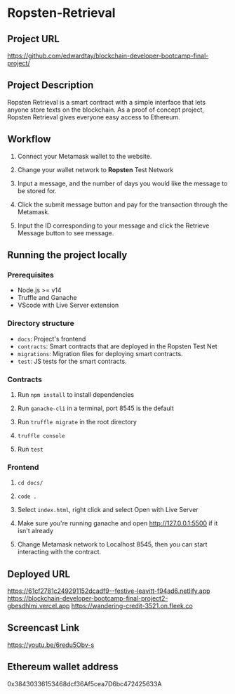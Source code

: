 # Ropsten-Retrieval

## Project URL

https://github.com/edwardtay/blockchain-developer-bootcamp-final-project/

## Project Description

Ropsten Retrieval is a smart contract with a simple interface that lets anyone store texts on the blockchain. As a proof of concept project, Ropsten Retrieval gives everyone easy access to Ethereum. 

## Workflow
	
1. Connect your Metamask wallet to the website.

2. Change your wallet network to **Ropsten** Test Network

3. Input a message, and the number of days you would like the message to be stored for.

4. Click the submit message button and pay for the transaction through the Metamask.

5. Input the ID corresponding to your message and click the Retrieve Message button to see message. 

## Running the project locally

### Prerequisites

- Node.js >= v14
- Truffle and Ganache
- VScode with Live Server extension

### Directory structure

- `docs`: Project's frontend
- `contracts`: Smart contracts that are deployed in the Ropsten Test Net
- `migrations`: Migration files for deploying smart contracts.
- `test`: JS tests for the smart contracts.

### Contracts 

1. Run `npm install` to install dependencies

2. Run `ganache-cli` in a terminal, port 8545 is the default

3. Run `truffle migrate` in the root directory

4. `truffle console`

5. Run `test`

### Frontend

1. `cd docs/`
	
2. `code .`

3. Select `index.html`, right click and select Open with Live Server

4. Make sure you're running ganache and open http://127.0.0.1:5500 if it isn't already

5. Change Metamask network to Localhost 8545, then you can start interacting with the contract.


## Deployed URL
https://61cf2781c249291152dcadf9--festive-leavitt-f94ad6.netlify.app
https://blockchain-developer-bootcamp-final-project2-gbesdhlmi.vercel.app
https://wandering-credit-3521.on.fleek.co

## Screencast Link
https://youtu.be/6redu5Obv-s

## Ethereum wallet address
0x38430336153468dcf36Af5cea7D6bc472425633A

